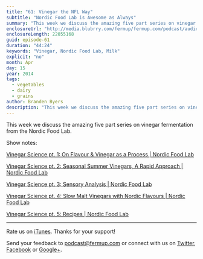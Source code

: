 ```yaml
---
title: "61: Vinegar the NFL Way"
subtitle: "Nordic Food Lab is Awesome as Always"
summary: "This week we discuss the amazing five part series on vinegar fermentation from the Nordic Food Lab."
enclosureUrl: "http://media.blubrry.com/fermup/fermup.com/podcast/audio/fermup-61.mp3"
enclosureLength: 22055168
guid: episode-61
duration: "44:24"
keywords: "Vinegar, Nordic Food Lab, Milk"
explicit: "no"
month: Apr
day: 15
year: 2014
tags:
  - vegetables
  - dairy
  - grains
author: Branden Byers
description: "This week we discuss the amazing five part series on vinegar fermentation from the Nordic Food Lab."
---
```

This week we discuss the amazing five part series on vinegar fermentation from the Nordic Food Lab.

Show notes:

[Vinegar Science pt. 1: On Flavour & Vinegar as a Process | Nordic Food Lab](http://nordicfoodlab.org/blog/2013/10/vinegar-science-a-dispatch)

[Vinegar Science pt. 2: Seasonal Summer Vinegars, A Rapid Approach | Nordic Food Lab](http://nordicfoodlab.org/blog/2013/10/vinegar-science-pt-2)

[Vinegar Science pt. 3: Sensory Analysis | Nordic Food Lab](http://nordicfoodlab.org/blog/2013/10/vinegar-science-pt-3)

[Vinegar Science pt. 4: Slow Malt Vinegars with Nordic Flavours | Nordic Food Lab](http://nordicfoodlab.org/blog/2013/10/vinegar-science-pt-4)

[Vinegar Science pt. 5: Recipes | Nordic Food Lab](http://nordicfoodlab.org/blog/2013/10/vinegar-science-pt-5)

---

Rate us on [iTunes](http://itunes.apple.com/podcast/fermup-fermented-food-podcast/id593958494). Thanks for your support!

Send your feedback to <a href="mailto:podcast@fermup.com">podcast@fermup.com</a> or connect with us on [Twitter](https://twitter.com/fermup), [Facebook](http://www.facebook.com/fermup) or [Google+](https://google.com/+fermup).
